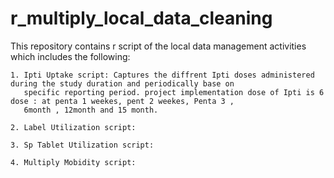 # r_multiply_local_data_cleaning
This repository contains r script of the local data management activities which includes the following:



    1. Ipti Uptake script: Captures the diffrent Ipti doses administered during the study duration and periodically base on 
       specific reporting period. project implementation dose of Ipti is 6 dose : at penta 1 weekes, pent 2 weekes, Penta 3 ,
       6month , 12month and 15 month.
       
    2. Label Utilization script: 
    
    3. Sp Tablet Utilization script:
    
    4. Multiply Mobidity script:
    

